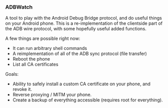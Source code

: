 ### ADBWatch

A tool to play with the Android Debug Bridge protocol, and do useful things on your Android phone. This is a re-implementation of the clientside part of the ADB wire protocol, with some hopefully useful added functions.

A few things are possible right now:
* It can run arbitrary shell commands
* A reimplementation of all of the ADB sync protocol (file transfer)
* Reboot the phone
* List all CA certificates

Goals:
* Ability to safely install a custom CA certificate on your phone, and revoke it.
* Reverse proxying / MITM your phone.
* Create a backup of everything accessible (requires root for everything).
